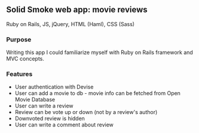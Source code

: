 ## Solid Smoke web app: movie reviews
Ruby on Rails, JS, jQuery, HTML (Haml), CSS (Sass) 

### Purpose 
Writing this app I could familiarize myself with Ruby on Rails framework and MVC concepts. 

### Features
* User authentication with Devise
* User can add a movie to db - movie info can be fetched from Open Movie Database
* User can write a review
* Review can be vote up or down (not by a review's author)
* Downvoted review is hidden
* User can write a comment about review